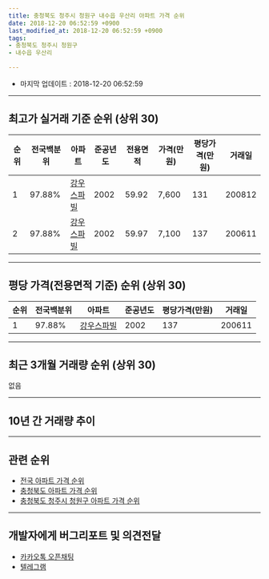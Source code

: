 ```yaml
---
title: 충청북도 청주시 청원구 내수읍 우산리 아파트 가격 순위
date: 2018-12-20 06:52:59 +0900
last_modified_at: 2018-12-20 06:52:59 +0900
tags:
- 충청북도 청주시 청원구
- 내수읍 우산리

---
```


* 마지막 업데이트 : 2018-12-20 06:52:59

---

## 최고가 실거래 기준 순위 (상위 30)


|순위|전국백분위|아파트|준공년도|전용면적|가격(만원)|평당가격(만원)|거래일|
|---|---|---|---|---|---|---|---|
|1|97.88%|[강우스파빌](https://search.naver.com/search.naver?query=%EC%B6%A9%EC%B2%AD%EB%B6%81%EB%8F%84+%EC%B2%AD%EC%A3%BC%EC%8B%9C+%EC%B2%AD%EC%9B%90%EA%B5%AC+%EB%82%B4%EC%88%98%EC%9D%8D+%EC%9A%B0%EC%82%B0%EB%A6%AC+%EA%B0%95%EC%9A%B0%EC%8A%A4%ED%8C%8C%EB%B9%8C)|2002|59.92|7,600|131|200812|
|2|97.88%|[강우스파빌](https://search.naver.com/search.naver?query=%EC%B6%A9%EC%B2%AD%EB%B6%81%EB%8F%84+%EC%B2%AD%EC%A3%BC%EC%8B%9C+%EC%B2%AD%EC%9B%90%EA%B5%AC+%EB%82%B4%EC%88%98%EC%9D%8D+%EC%9A%B0%EC%82%B0%EB%A6%AC+%EA%B0%95%EC%9A%B0%EC%8A%A4%ED%8C%8C%EB%B9%8C)|2002|59.97|7,100|137|200611|


---

## 평당 가격(전용면적 기준) 순위 (상위 30)


|순위|전국백분위|아파트|준공년도|평당가격(만원)|거래일|
|---|---|---|---|---|---|
|1|97.88%|[강우스파빌](https://search.naver.com/search.naver?query=%EC%B6%A9%EC%B2%AD%EB%B6%81%EB%8F%84+%EC%B2%AD%EC%A3%BC%EC%8B%9C+%EC%B2%AD%EC%9B%90%EA%B5%AC+%EB%82%B4%EC%88%98%EC%9D%8D+%EC%9A%B0%EC%82%B0%EB%A6%AC+%EA%B0%95%EC%9A%B0%EC%8A%A4%ED%8C%8C%EB%B9%8C)|2002|137|200611|


---

## 최근 3개월 거래량 순위 (상위 30)

없음

---

## 10년 간 거래량 추이


<div style="width:100%;">
    <canvas id="deal_progress" height="250"></canvas>
</div>

<script>
new Chart(document.getElementById("deal_progress"), {
    type: 'line',
    data: {
        labels: ['200812','200901','200902','200903','200904','200905','200906','200907','200908','200909','200910','200911','200912','201001','201002','201003','201004','201005','201006','201007','201008','201009','201010','201011','201012','201101','201102','201103','201104','201105','201106','201107','201108','201109','201110','201111','201112','201201','201202','201203','201204','201205','201206','201207','201208','201209','201210','201211','201212','201301','201302','201303','201304','201305','201306','201307','201308','201309','201310','201311','201312','201401','201402','201403','201404','201405','201406','201407','201408','201409','201410','201411','201412','201501','201502','201503','201504','201505','201506','201507','201508','201509','201510','201511','201512','201601','201602','201603','201604','201605','201606','201607','201608','201609','201610','201611','201612','201701','201702','201703','201704','201705','201706','201707','201708','201709','201710','201711','201712','201801','201802','201803','201804','201805','201806','201807','201808','201809','201810','201811','201812'],
        datasets: [{
            label: '실거래 수',
            pointRadius: 1,
            data: [2, 2, 2, 2, 0, 2, 2, 0, 0, 2, 2, 1, 0, 1, 1, 1, 2, 2, 2, 1, 0, 0, 5, 2, 1, 1, 1, 3, 2, 1, 3, 1, 5, 2, 1, 1, 2, 1, 4, 1, 1, 1, 3, 0, 5, 1, 1, 1, 2, 1, 2, 2, 0, 2, 3, 1, 2, 1, 1, 3, 0, 0, 1, 1, 0, 0, 0, 1, 1, 2, 0, 1, 0, 4, 1, 2, 0, 1, 0, 2, 1, 1, 2, 0, 0, 0, 0, 0, 0, 0, 0, 0, 1, 0, 3, 1, 1, 0, 1, 3, 0, 0, 1, 1, 0, 0, 2, 0, 0, 0, 0, 2, 0, 0, 1, 3, 1, 2, 0, 0, 0],
            borderColor: "rgba(255, 201, 14, 1)",
            backgroundColor: "rgba(255, 201, 14, 0.5)",
            fill: true,
        }]
    },
    options: {
        responsive: true,
        title: {
            display: true,
            text: '10년간 거래량 추이'
        },
        tooltips: {
            mode: 'index',
            intersect: false,
        },
        hover: {
            mode: 'nearest',
            intersect: true
        },
        scales: {
            xAxes: [{
                display: true,
                scaleLabel: {
                    display: true,
                    labelString: '년/월'
                }
            }],
            yAxes: [{
                display: true,
                ticks: {
                    suggestedMin: 0,
                },
                scaleLabel: {
                    display: true,
                    labelString: '실거래 수'
                }
            }]
        }
    }
});

</script>


---

## 관련 순위

- [전국 아파트 가격 순위](https://inasie.github.io/apt-ranking/전국)
- [충청북도 아파트 가격 순위](https://inasie.github.io/apt-ranking/충청북도)
- [충청북도 청주시 청원구 아파트 가격 순위](https://inasie.github.io/apt-ranking/충청북도-청주시-청원구)


---

## 개발자에게 버그리포트 및 의견전달

- [카카오톡 오픈채팅](https://open.kakao.com/o/gLJUAP4)
- [텔레그램](https://t.me/inasie)

